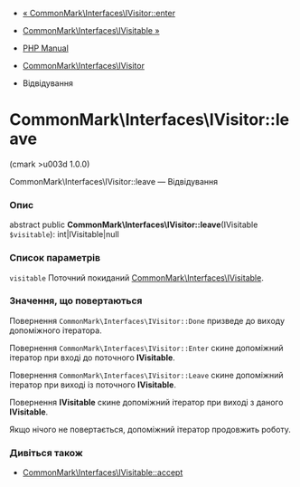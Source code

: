 - [«
CommonMark\Interfaces\IVisitor::enter](commonmark-interfaces-ivisitor.enter.md)
- [CommonMark\Interfaces\IVisitable
»](class.commonmark-interfaces-ivisitable.md)

- [PHP Manual](index.md)
- [CommonMark\Interfaces\IVisitor](class.commonmark-interfaces-ivisitor.md)
- Відвідування

# CommonMark\Interfaces\IVisitor::leave

(cmark \>u003d 1.0.0)

CommonMark\Interfaces\IVisitor::leave — Відвідування

### Опис

abstract public **CommonMark\Interfaces\IVisitor::leave**(IVisitable
`$visitable`): int\|IVisitable\|null

### Список параметрів

`visitable`
Поточний покиданий
[CommonMark\Interfaces\IVisitable](class.commonmark-interfaces-ivisitable.md).

### Значення, що повертаються

Повернення `CommonMark\Interfaces\IVisitor::Done` призведе до виходу
допоміжного ітератора.

Повернення `CommonMark\Interfaces\IVisitor::Enter` скине допоміжний
ітератор при вході до поточного **IVisitable**.

Повернення `CommonMark\Interfaces\IVisitor::Leave` скине допоміжний
ітератор при виході із поточного **IVisitable**.

Повернення **IVisitable** скине допоміжний ітератор при виході з
даного **IVisitable**.

Якщо нічого не повертається, допоміжний ітератор продовжить роботу.

### Дивіться також

- [CommonMark\Interfaces\IVisitable::accept](commonmark-interfaces-ivisitable.accept.md)
